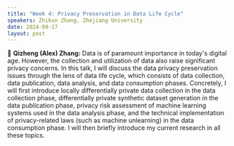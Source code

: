 ```yaml
---
title: "Week 4: Privacy Preservation in Data Life Cycle"
speakers: Zhikun Zhang, Zhejiang University
date: 2024-09-17
layout: post
---
```


💬 **Qizheng (Alex) Zhang:** Data is of paramount importance in today's digital age. However, the collection and utilization of data also raise significant privacy concerns. In this talk, I will discuss the
data privacy preservation issues through the lens of data life cycle, which consists of data
collection, data publication, data analysis, and data consumption phases. Concretely, I
will first introduce locally differentially private data collection in the data collection phase,
differentially private synthetic dataset generation in the data publication phase, privacy
risk assessment of machine learning systems used in the data analysis phase, and the
technical implementation of privacy-related laws (such as machine unlearning) in the
data consumption phase. I will then briefly introduce my current research in all these
topics.

